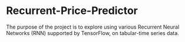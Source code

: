# Recurrent-Price-Predictor
The purpose of the project is to explore using various Recurrent Neural Networks (RNN) supported by TensorFlow, on tabular-time series data. 

